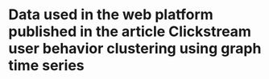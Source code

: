 # Data used in the web platform published in the article Clickstream user behavior clustering using graph time series
